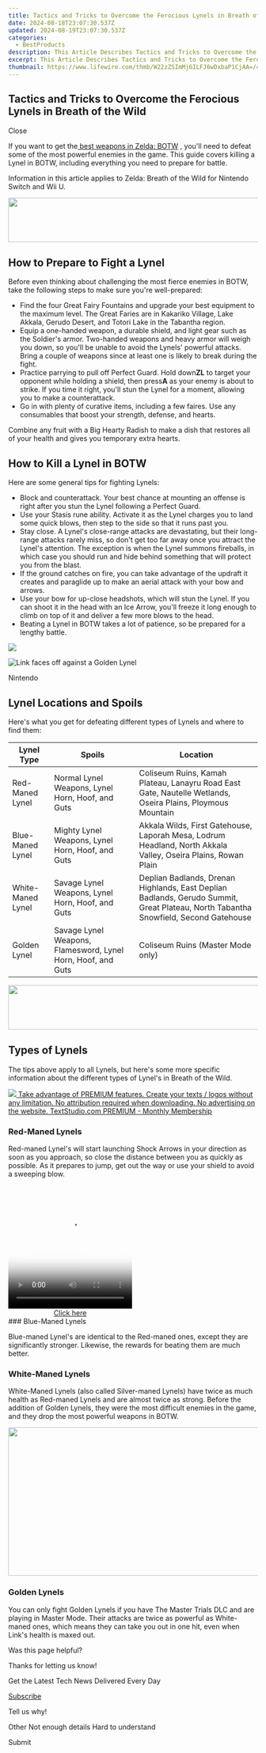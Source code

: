 ```yaml
---
title: Tactics and Tricks to Overcome the Ferocious Lynels in Breath of the Wild
date: 2024-08-18T23:07:30.537Z
updated: 2024-08-19T23:07:30.537Z
categories:
  - BestProducts
description: This Article Describes Tactics and Tricks to Overcome the Ferocious Lynels in Breath of the Wild
excerpt: This Article Describes Tactics and Tricks to Overcome the Ferocious Lynels in Breath of the Wild
thumbnail: https://www.lifewire.com/thmb/W22zZSImMj6ILFJ6wDxbaP1CjAA=/400x300/filters:no_upscale():max_bytes(150000):strip_icc():format(webp)/001-be0b90f382934bec96a98506a6a0953e.jpg
---
```


## Tactics and Tricks to Overcome the Ferocious Lynels in Breath of the Wild

Close 

 If you want to get the[ best weapons in Zelda: BOTW](https://www.lifewire.com/best-weapons-in-zelda-botw-5101095) , you'll need to defeat some of the most powerful enemies in the game. This guide covers killing a Lynel in BOTW, including everything you need to prepare for battle.

 Information in this article applies to Zelda: Breath of the Wild for Nintendo Switch and Wii U.

<!-- affiliate ads begin -->
<a href="https://laganoo.pxf.io/c/5597632/1657399/16446" target="_top" id="1657399"><img src="//a.impactradius-go.com/display-ad/16446-1657399" border="0" alt="" width="728" height="90"/></a><img height="0" width="0" src="https://imp.pxf.io/i/5597632/1657399/16446" style="position:absolute;visibility:hidden;" border="0" />
<!-- affiliate ads end -->
##  How to Prepare to Fight a Lynel 

 Before even thinking about challenging the most fierce enemies in BOTW, take the following steps to make sure you're well-prepared:

* Find the four Great Fairy Fountains and upgrade your best equipment to the maximum level. The Great Faries are in Kakariko Village, Lake Akkala, Gerudo Desert, and Totori Lake in the Tabantha region.
* Equip a one-handed weapon, a durable shield, and light gear such as the Soldier's armor. Two-handed weapons and heavy armor will weigh you down, so you'll be unable to avoid the Lynels' powerful attacks. Bring a couple of weapons since at least one is likely to break during the fight.
* Practice parrying to pull off Perfect Guard. Hold down**ZL** to target your opponent while holding a shield, then press**A** as your enemy is about to strike. If you time it right, you'll stun the Lynel for a moment, allowing you to make a counterattack.
* Go in with plenty of curative items, including a few faires. Use any consumables that boost your strength, defense, and hearts.

 Combine any fruit with a Big Hearty Radish to make a dish that restores all of your health and gives you temporary extra hearts.

##  How to Kill a Lynel in BOTW 

 Here are some general tips for fighting Lynels:

* Block and counterattack. Your best chance at mounting an offense is right after you stun the Lynel following a Perfect Guard.
* Use your Stasis rune ability. Activate it as the Lynel charges you to land some quick blows, then step to the side so that it runs past you.
* Stay close. A Lynel's close-range attacks are devastating, but their long-range attacks rarely miss, so don't get too far away once you attract the Lynel's attention. The exception is when the Lynel summons fireballs, in which case you should run and hide behind something that will protect you from the blast.
* If the ground catches on fire, you can take advantage of the updraft it creates and paraglide up to make an aerial attack with your bow and arrows.
* Use your bow for up-close headshots, which will stun the Lynel. If you can shoot it in the head with an Ice Arrow, you'll freeze it long enough to climb on top of it and deliver a few more blows to the head.
* Beating a Lynel in BOTW takes a lot of patience, so be prepared for a lengthy battle.

<!-- affiliate ads begin -->
<a href="https://secure.2checkout.com/order/checkout.php?PRODS=3546200&QTY=1&AFFILIATE=108875&CART=1"><img src="http://www.binteko.com/sites/default/files/banner01_468x60a.gif" border="0"></a>
<!-- affiliate ads end -->
![Link faces off against a Golden Lynel](https://www.lifewire.com/thmb/QGQg8QiSH4OHX5gFnpAK6LPhpZI=/1500x0/filters:no_upscale():max_bytes(150000):strip_icc():format(webp)/001-be9d97bda6a54705a7056e73ff03750e.jpg) 

Nintendo

##  Lynel Locations and Spoils 

 Here's what you get for defeating different types of Lynels and where to find them:

| Lynel Type        | Spoils                                                       | Location                                                                                                                            |
| ----------------- | ------------------------------------------------------------ | ----------------------------------------------------------------------------------------------------------------------------------- |
| Red-Maned Lynel   | Normal Lynel Weapons, Lynel Horn, Hoof, and Guts             | Coliseum Ruins, Kamah Plateau, Lanayru Road East Gate, Nautelle Wetlands, Oseira Plains, Ploymous Mountain                          |
| Blue-Maned Lynel  | Mighty Lynel Weapons, Lynel Horn, Hoof, and Guts             | Akkala Wilds, First Gatehouse, Laporah Mesa, Lodrum Headland, North Akkala Valley, Oseira Plains, Rowan Plain                       |
| White-Maned Lynel | Savage Lynel Weapons, Lynel Horn, Hoof, and Guts             | Deplian Badlands, Drenan Highlands, East Deplian Badlands, Gerudo Summit, Great Plateau, North Tabantha Snowfield, Second Gatehouse |
| Golden Lynel      | Savage Lynel Weapons, Flamesword, Lynel Horn, Hoof, and Guts | Coliseum Ruins (Master Mode only)                                                                                                   |

<!-- affiliate ads begin -->
<a href="https://vapordna.pxf.io/c/5597632/1494880/17238" target="_top" id="1494880"><img src="//a.impactradius-go.com/display-ad/17238-1494880" border="0" alt="" width="728" height="90"/></a><img height="0" width="0" src="https://imp.pxf.io/i/5597632/1494880/17238" style="position:absolute;visibility:hidden;" border="0" />
<!-- affiliate ads end -->
## Types of Lynels 

 The tips above apply to all Lynels, but here's some more specific information about the different types of Lynel's in Breath of the Wild.

<!-- affiliate ads begin -->
<a href="https://secure.textstudio.com/order/checkout.php?PRODS=35633281&QTY=1&AFFILIATE=108875&CART=1"> <img src="https://secure.avangate.com/images/merchant/d6eb8222c9718486bdabce8b897380f7/products/2_premium-icon.png" border="0"> Take advantage of PREMIUM features. 
Create your texts / logos without any limitation. 
No attribution required when downloading. 
No advertising on the website. 
 TextStudio.com  PREMIUM - Monthly Membership</a>
<!-- affiliate ads end -->
### Red-Maned Lynels 

 Red-maned Lynel's will start launching Shock Arrows in your direction as soon as you approach, so close the distance between you as quickly as possible. As it prepares to jump, get out the way or use your shield to avoid a sweeping blow.

<!-- affiliate ads begin -->
<span id="1997795">
					<video width="250" height="250" style="cursor:pointer"
           poster="//a.impactradius-go.com/display-clicktoplayimage/1997795.jpeg"
           onclick="if(!this.playClicked){this.play();this.setAttribute('controls',true);this.playClicked=true;}">
	   <source src="//a.impactradius-go.com/display-ad/23621-1997795">
	   <img src="//a.impactradius-go.com/display-clicktoplayimage/1997795.jpeg" style="border: none; height: 100%; width: 100%; object-fit: contain">
	</video>
	<div style="width:250px;text-align:center"><a href="javascript:window.open(decodeURIComponent('https%3A%2F%2Fproteahair.pxf.io%2Fc%2F5597632%2F1997795%2F23621'), '_blank');void(0);">Click here</a></div>
</span>
<img height="0" width="0" src="https://imp.pxf.io/i/5597632/1997795/23621" style="position:absolute;visibility:hidden;" border="0" />
<!-- affiliate ads end -->
### Blue-Maned Lynels 

 Blue-maned Lynel's are identical to the Red-maned ones, except they are significantly stronger. Likewise, the rewards for beating them are much better.

### White-Maned Lynels 

 White-Maned Lynels (also called Silver-maned Lynels) have twice as much health as Red-maned Lynels and are almost twice as strong. Before the addition of Golden Lynels, they were the most difficult enemies in the game, and they drop the most powerful weapons in BOTW.

<!-- affiliate ads begin -->
<a href="https://25home.pxf.io/c/5597632/2090698/16836" target="_top" id="2090698"><img src="//a.impactradius-go.com/display-ad/16836-2090698" border="0" alt="" width="720" height="300"/></a>
<!-- affiliate ads end -->
### Golden Lynels 

 You can only fight Golden Lynels if you have The Master Trials DLC and are playing in Master Mode. Their attacks are twice as powerful as White-maned ones, which means they can take you out in one hit, even when Link's health is maxed out.

Was this page helpful?

Thanks for letting us know!

 Get the Latest Tech News Delivered Every Day

[ Subscribe ](https://www.lifewire.com/#) 

Tell us why!

 Other  Not enough details  Hard to understand 

 Submit 

<ins class="adsbygoogle"
     style="display:block"
     data-ad-format="autorelaxed"
     data-ad-client="ca-pub-7571918770474297"
     data-ad-slot="1223367746"></ins>



<ins class="adsbygoogle"
     style="display:block"
     data-ad-client="ca-pub-7571918770474297"
     data-ad-slot="8358498916"
     data-ad-format="auto"
     data-full-width-responsive="true"></ins>


